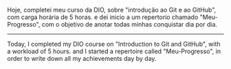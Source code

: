 Hoje, completei meu curso da DIO, sobre "introdução ao Git e ao GitHub", com carga horária de 5 horas. e dei inicio a um repertorio chamado "Meu-Progresso", com o objetivo de anotar todas minhas conquistar dia por dia. 

-------------

Today, I completed my DIO course on "Introduction to Git and GitHub", with a workload of 5 hours. and I started a repertoire called "Meu-Progresso", in order to write down all my achievements day by day.

